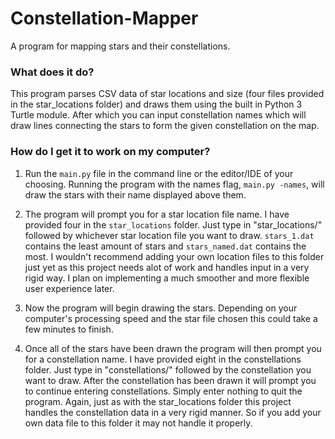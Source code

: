 # Constellation-Mapper
A program for mapping stars and their constellations.

### What does it do?
This program parses CSV data of star locations and size (four files provided in the star_locations folder) and draws them using the built in Python 3 Turtle module. After which you can input constellation names which will draw lines connecting the stars to form the given constellation on the map.

### How do I get it to work on my computer?

1. Run the `main.py` file in the command line or the editor/IDE of your choosing. Running the program with the names flag, `main.py -names`, will draw the stars with their name displayed above them.

2. The program will prompt you for a star location file name. I have provided four in the `star_locations` folder. Just type in "star_locations/" followed by whichever star location file you want to draw. `stars_1.dat` contains the least amount of stars and `stars_named.dat` contains the most. I wouldn't recommend adding your own location files to this folder just yet as this project needs alot of work and handles input in a very rigid way. I plan on implementing a much smoother and more flexible user experience later.

3. Now the program will begin drawing the stars. Depending on your computer's processing speed and the star file chosen this could take a few minutes to finish.

4. Once all of the stars have been drawn the program will then prompt you for a constellation name. I have provided eight in the constellations folder. Just type in "constellations/" followed by the constellation you want to draw. After the constellation has been drawn it will prompt you to continue entering constellations. Simply enter nothing to quit the program. Again, just as with the star_locations folder this project handles the constellation data in a very rigid manner. So if you add your own data file to this folder it may not handle it properly.

